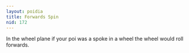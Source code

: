 ```yaml
---
layout: poidia
title: Forwards Spin
nid: 172
---
```


In the wheel plane if your poi was a spoke in a wheel the wheel would roll forwards.
